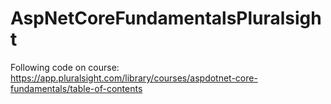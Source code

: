 # AspNetCoreFundamentalsPluralsight
Following code on course: https://app.pluralsight.com/library/courses/aspdotnet-core-fundamentals/table-of-contents
